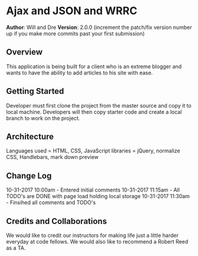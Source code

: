 # Ajax and JSON and WRRC

**Author**: Will and Dre
**Version**: 2.0.0 (increment the patch/fix version number up if you make more commits past your first submission)

## Overview

This application is being built for a client who is an extreme blogger and wants to have the ability to add articles to his site with ease.

## Getting Started

Developer must first clone the project from the master source and copy it to local machine. Developers will then copy starter code and create a local branch to work on the project.

## Architecture

Languages used = HTML, CSS, JavaScript
libraries = jQuery, normalize CSS, Handlebars, mark down preview

## Change Log

10-31-2017 10:00am - Entered initial comments
10-31-2017 11:15am - All TODO's are DONE with page load holding local storage
10-31-2017 11:30am - Finsihed all comments and TODO's

## Credits and Collaborations

We would like to credit our instructors for making life just a little harder everyday at code fellows. We would also like to recommend a Robert Reed as a TA.
